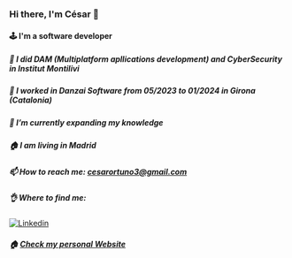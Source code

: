 ### Hi there, I'm César 👋
  #### 🕹 I'm a software developer
  
##### 🧑 I did DAM (Multiplatform apllications development) and CyberSecurity in Institut Montilivi
##### 🔭 I worked in Danzai Software from 05/2023 to 01/2024 in Girona (Catalonia)
##### 🌱 I’m currently expanding my knowledge
##### 🏠 I am living in Madrid
##### 📫 How to reach me: cesarortuno3@gmail.com
##### 👌 Where to find me: 
<p>
  <a href="https://www.linkedin.com/in/c%C3%A9sar-ortu%C3%B1o-886371240/">
    <img alt="Linkedin" src="https://img.shields.io/static/v1?style=for-the-badge&message=LinkedIn&color=0A66C2&logo=LinkedIn&logoColor=FFFFFF&label=" />
  </a>
</p>

##### 🏠 [Check my personal Website](https://master.d2bbn5y0bs5hbm.amplifyapp.com)
<!--
**Frodoriko14/Frodoriko14** is a ✨ _special_ ✨ repository because its `README.md` (this file) appears on your GitHub profile.

Here are some ideas to get you started:

- 🔭 I’m currently working on ...
- 🌱 I’m currently learning ...
- 👯 I’m looking to collaborate on ...
- 🤔 I’m looking for help with ...
- 💬 Ask me about ...
- 📫 How to reach me: ...
- 😄 Pronouns: ...
- ⚡ Fun fact: ...
-->
